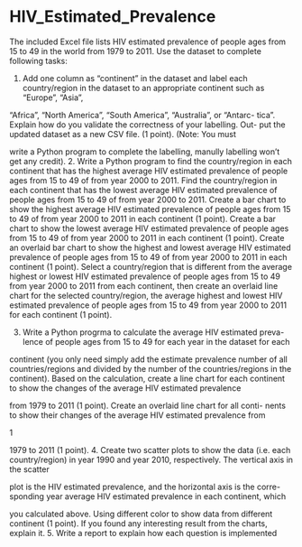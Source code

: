 # HIV_Estimated_Prevalence
The included Excel file lists HIV estimated prevalence of people ages from
15 to 49 in the world from 1979 to 2011. Use the dataset to complete following
tasks:
1. Add one column as “continent” in the dataset and label each country/region
in the dataset to an appropriate continent such as “Europe”, “Asia”,

“Africa”, “North America”, “South America”, “Australia”, or “Antarc-
tica”. Explain how do you validate the correctness of your labelling. Out-
put the updated dataset as a new CSV file. (1 point). (Note: You must

write a Python program to complete the labelling, manully labelling won’t
get any credit).
2. Write a Python program to find the country/region in each continent that
has the highest average HIV estimated prevalence of people ages from 15
to 49 of from year 2000 to 2011. Find the country/region in each continent
that has the lowest average HIV estimated prevalence of people ages from
15 to 49 of from year 2000 to 2011. Create a bar chart to show the highest
average HIV estimated prevalence of people ages from 15 to 49 of from year
2000 to 2011 in each continent (1 point). Create a bar chart to show the
lowest average HIV estimated prevalence of people ages from 15 to 49 of
from year 2000 to 2011 in each continent (1 point). Create an overlaid bar
chart to show the highest and lowest average HIV estimated prevalence of
people ages from 15 to 49 of from year 2000 to 2011 in each continent (1
point). Select a country/region that is different from the average highest
or lowest HIV estimated prevalence of people ages from 15 to 49 from year
2000 to 2011 from each continent, then create an overlaid line chart for
the selected country/region, the average highest and lowest HIV estimated
prevalence of people ages from 15 to 49 from year 2000 to 2011 for each
continent (1 point).

3. Write a Python progrma to calculate the average HIV estimated preva-
lence of people ages from 15 to 49 for each year in the dataset for each

continent (you only need simply add the estimate prevalence number of
all countries/regions and divided by the number of the countries/regions
in the continent). Based on the calculation, create a line chart for each
continent to show the changes of the average HIV estimated prevalence

from 1979 to 2011 (1 point). Create an overlaid line chart for all conti-
nents to show their changes of the average HIV estimated prevalence from

1

1979 to 2011 (1 point).
4. Create two scatter plots to show the data (i.e. each country/region) in
year 1990 and year 2010, respectively. The vertical axis in the scatter

plot is the HIV estimated prevalence, and the horizontal axis is the corre-
sponding year average HIV estimated prevalence in each continent, which

you calculated above. Using different color to show data from different
continent (1 point). If you found any interesting result from the charts,
explain it.
5. Write a report to explain how each question is implemented
